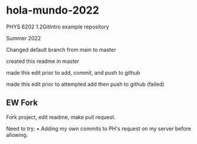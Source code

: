 # hola-mundo-2022

PHYS 6202 1.2GitIntro example repository

Summer 2022

Changed default branch from main to master

created this readme in master

made this edit prior to add, commit, and push to github

made this edit prior to attempted add then push to github (failed)

## EW Fork

Fork project, edit readme, make pull request.

Need to try:
• Adding my own commits to PH's request on my server before allowing.
